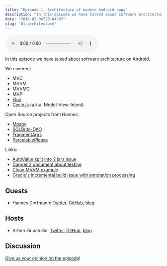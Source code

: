 ```yaml
---
title: "Episode 1: Architecture of modern Android apps"
description: "In this episode we have talked about software architecture on Android."
date: "2016-02-04T20:04:07"
slug: "01-architecture"
---
```

<audio controls preload="metadata">
  <source src="https://github.com/artem-zinnatullin/TheContext-Podcast/releases/download/Episode_1/The.Context.episode.1.mp3" type="audio/mpeg">
</audio>

In this episode we have talked about software architecture on Android.

We covered:

 - MVC
 - MVVM
 - MVVMC
 - MVP
 - [Flux](https://facebook.github.io/flux/docs/overview.html)
 - [Cycle.js](http://cycle.js.org/) (a.k.a. Model-View-Intent)

Open Source projects from Hannes:

* [Mosby](https://github.com/sockeqwe/mosby)
* [SQLBrite-DAO](https://github.com/sockeqwe/sqlbrite-dao)
* [FragmentArgs](https://github.com/sockeqwe/fragmentargs)
* [ParcelablePlease](https://github.com/sockeqwe/ParcelablePlease)

Links:

* [AutoValue split into 2 jars issue](https://github.com/google/auto/issues/268)
* [Dagger 2 document about testing](https://google.github.io/dagger/testing.html)
* [Clean MVVM example](https://github.com/rheinfabrik/android-mvvm-example)
* [Gradle's incremental build issue with annotation processing](https://github.com/google/dagger/issues/298)


## Guests

* Hannes Dorfmann: [Twitter](https://twitter.com/sockeqwe), [GitHub](https://github.com/sockeqwe), [blog](http://hannesdorfmann.com)

## Hosts

* Artem Zinnatullin: [Twitter](https://twitter.com/artem_zin), [GitHub](https://github.com/artem-zinnatullin), [blog](https://artemzin.com)

## Discussion

[Give us your opinion on the episode](https://github.com/artem-zinnatullin/TheContext-Podcast/issues/1)!
